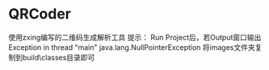 # QRCoder
使用zxing编写的二维码生成解析工具
提示：
  Run Project后，若Output窗口输出Exception in thread "main" java.lang.NullPointerException
  将images文件夹复制到build\classes目录即可